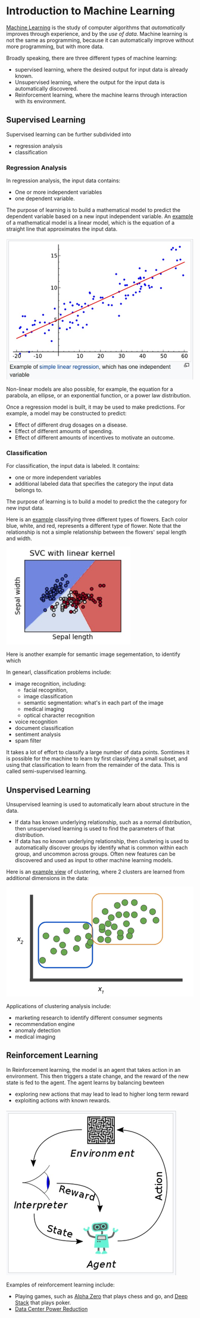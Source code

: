 # Introduction to Machine Learning

[Machine Learning](https://en.wikipedia.org/wiki/Machine_learning) is the study of computer algorithms that *automatically* improves through experience, and by the *use of data*. Machine learning is not the same as programming, because it can automatically improve without more programming, but with more data.

Broadly speaking, there are three different types of machine learning:
- supervised learning, where the desired output for input data is already known.
- Unsupervised learning, where the output for the input data is automatically discovered.
- Reinforcement learning, where the machine learns through interaction with its environment.

## Supervised Learning

Supervised learning can be further subdivided into
- regression analysis
- classification

### Regression Analysis

In regression analysis, the input data contains:
- One or more independent variables
- one dependent variable.

The purpose of learning is to build a mathematical model to predict the dependent variable based on a new input independent variable.  An [example](https://en.wikipedia.org/wiki/Linear_regression) of a mathematical model is a linear model, which is the equation of a straight line that approximates the input data. 

![Simple Linear Regression](images/SimpleLinearRegression.jpg)


Non-linear models are also possible, for example, the equation for a parabola, an ellipse, or an exponential function, or a power law distribution.

Once a regression model is built, it may be used to make predictions. For example, a model may be constructed to predict:
- Effect of different drug dosages on a disease.
- Effect of different amounts of spending.
- Effect of different amounts of incentives to motivate an outcome.


### Classification

For classification, the input data is labeled. It contains:
- one or more independent variables
- additional labeled data that specifies the category the input data belongs to.

The purpose of learning is to build a model to predict the the category for new input data. 

Here is an [example](https://scikit-learn.org/stable/modules/svm.html) classifying three different types of flowers. Each color blue, white, and red, represents a different type of flower. Note that the relationship is not a simple relationship between the flowers' sepal length and width.

![SVC Example](images/SVC_Classification.jpg)

Here is another example for semantic image segementation, to identify which 

In genearl, classification problems include:
- image recognition, including:
  - facial recognition, 
  - image classification
  - semantic segmentation: what's in each part of the image
  - medical imaging
  - optical character recognition
- voice recognition
- document classification
- sentiment analysis
- spam filter

It takes a lot of effort to classify a large number of data points. Somtimes it is possible for the machine to learn by first classifying a small subset, and using that classification to learn from the remainder of the data. This is called semi-supervised learning.

## Unspervised Learning

Unsupervised learning is used to automatically learn about structure in the data.  
- If data has known underlying relationship, such as a normal distribution, then unsupervised learning is used to find the parameters of that distribution.
- If data has no known underlying relationship, then clustering is used to automatically discover groups by identify what is common within each group, and uncommon across groups. Often new features can be discovered and used as input to other machine learning models.

Here is an [example view](https://developers.google.com/machine-learning/problem-framing/cases) of clustering, where 2 clusters are learned from additional dimensions in the data:

![Unsupervised Learning](images/UnsupervisedLearning.jpg)


Applications of clustering analysis include:
- marketing research to identify different consumer segments
- recommendation engine 
- anomaly detection
- medical imaging


## Reinforcement Learning


In Reinforcement learning, the model is an agent that takes action in an environment. This then triggers a state change, and the reward of the new state is fed to the agent. The agent learns by balancing bewteen 
- exploring new actions that may lead to lead to higher long term reward
- exploiting actions with known rewards.

![Reinforcement Learning](images/Reinforcement_Learning.jpg)

Examples of reinforcement learning include:
- Playing games, such as [Alpha Zero](https://en.wikipedia.org/wiki/AlphaZero) that plays chess and go, and [Deep Stack](https://arxiv.org/abs/1701.01724) that plays poker.
- [Data Center Power Reduction](https://deepmind.com/blog/article/deepmind-ai-reduces-google-data-centre-cooling-bill-40)